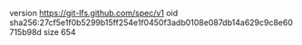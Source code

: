 version https://git-lfs.github.com/spec/v1
oid sha256:27cf5e1f0b5299b15ff254e1f0450f3adb0108e087db14a629c9c8e60715b98d
size 654
